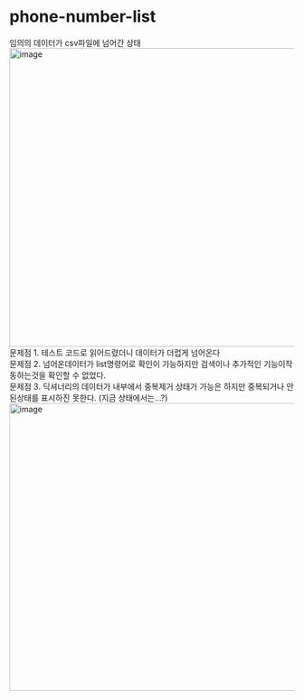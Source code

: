 # phone-number-list
임의의 데이터가 csv파일에 넘어간 상태<br>
<img width="528" alt="image" src="https://user-images.githubusercontent.com/88926634/191202389-d27db1ef-eab5-4a9b-a16d-1480c60d1e28.png"><br>
문제점 1. 테스트 코드로 읽어드렸더니 데이터가 더럽게 넘어온다<br>
문제점 2. 넘어온데이터가 list명령어로 확인이 가능하지만 검색이나 추가적인 기능이작동하는것을 확인할 수 없었다.<br>
문제점 3. 딕셔너리의 데이터가 내부에서 중복제거 상태가 가능은 하지만 중복되거나 안된상태를 표시하진 못한다. (지금 상태에서는...?)
<img width="509" alt="image" src="https://user-images.githubusercontent.com/88926634/191202715-64588db5-1634-4dd6-8ea6-ff5a7410e0a1.png">


